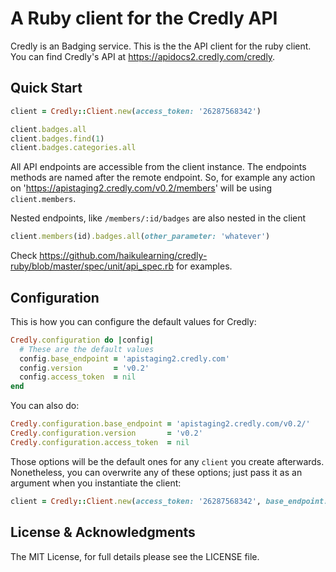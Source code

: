 # A Ruby client for the Credly API

Credly is an Badging service. This is the the API client for the ruby client. You can find Credly's API at https://apidocs2.credly.com/credly.

## Quick Start
```ruby
client = Credly::Client.new(access_token: '26287568342')

client.badges.all
client.badges.find(1)
client.badges.categories.all
```

All API endpoints are accessible from the client instance. The endpoints methods are named after the remote endpoint. So, for example any action on 'https://apistaging2.credly.com/v0.2/members' will be using `client.members`.

Nested endpoints, like `/members/:id/badges` are also nested in the client

```ruby
client.members(id).badges.all(other_parameter: 'whatever')
```

Check https://github.com/haikulearning/credly-ruby/blob/master/spec/unit/api_spec.rb for examples.


## Configuration

This is how you can configure the default values for Credly:

```ruby
Credly.configuration do |config|
  # These are the default values
  config.base_endpoint = 'apistaging2.credly.com'
  config.version       = 'v0.2'
  config.access_token  = nil
end
```

You can also do:

```ruby
Credly.configuration.base_endpoint = 'apistaging2.credly.com/v0.2/'
Credly.configuration.version       = 'v0.2'
Credly.configuration.access_token  = nil
```

Those options will be the default ones for any `client` you create afterwards. Nonetheless, you can overwrite any of these options; just pass it as an argument when you instantiate the client:

```ruby
client = Credly::Client.new(access_token: '26287568342', base_endpoint: 'apistaging2.credly.com/', version: 'v0.2')
```

## License & Acknowledgments

The MIT License, for full details please see the LICENSE file.
